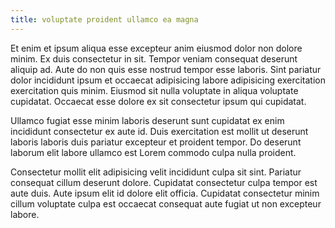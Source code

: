 ```yaml
---
title: voluptate proident ullamco ea magna
---
```


Et enim et ipsum aliqua esse excepteur anim eiusmod dolor non dolore minim. Ex duis consectetur in sit. Tempor veniam consequat deserunt aliquip ad. Aute do non quis esse nostrud tempor esse laboris. Sint pariatur dolor incididunt ipsum et occaecat adipisicing labore adipisicing exercitation exercitation quis minim. Eiusmod sit nulla voluptate in aliqua voluptate cupidatat. Occaecat esse dolore ex sit consectetur ipsum qui cupidatat.

Ullamco fugiat esse minim laboris deserunt sunt cupidatat ex enim incididunt consectetur ex aute id. Duis exercitation est mollit ut deserunt laboris laboris duis pariatur excepteur et proident tempor. Do deserunt laborum elit labore ullamco est Lorem commodo culpa nulla proident.

Consectetur mollit elit adipisicing velit incididunt culpa sit sint. Pariatur consequat cillum deserunt dolore. Cupidatat consectetur culpa tempor est aute duis. Aute ipsum elit id dolore elit officia. Cupidatat consectetur minim cillum voluptate culpa est occaecat consequat aute fugiat ut non excepteur labore.